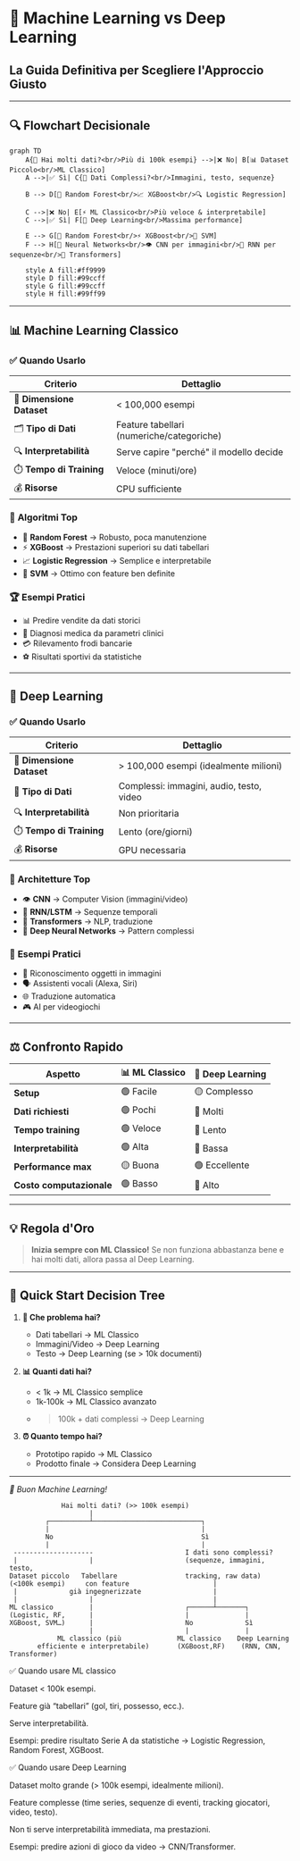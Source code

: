 # 🚀 Machine Learning vs Deep Learning  
## La Guida Definitiva per Scegliere l'Approccio Giusto

---

## 🔍 **Flowchart Decisionale**

```mermaid
graph TD
    A{🔢 Hai molti dati?<br/>Più di 100k esempi} -->|❌ No| B[📊 Dataset Piccolo<br/>ML Classico]
    A -->|✅ Sì| C{🧩 Dati Complessi?<br/>Immagini, testo, sequenze}
    
    B --> D[🎯 Random Forest<br/>📈 XGBoost<br/>🔍 Logistic Regression]
    
    C -->|❌ No| E[⚡ ML Classico<br/>Più veloce & interpretabile]
    C -->|✅ Sì| F[🧠 Deep Learning<br/>Massima performance]
    
    E --> G[🌲 Random Forest<br/>⚡ XGBoost<br/>🎪 SVM]
    F --> H[🔮 Neural Networks<br/>👁️ CNN per immagini<br/>📝 RNN per sequenze<br/>🤖 Transformers]
    
    style A fill:#ff9999
    style D fill:#99ccff
    style G fill:#99ccff
    style H fill:#99ff99
```

---

## 📊 **Machine Learning Classico**

### ✅ **Quando Usarlo**
| Criterio | Dettaglio |
|----------|-----------|
| 📏 **Dimensione Dataset** | < 100,000 esempi |
| 🗂️ **Tipo di Dati** | Feature tabellari (numeriche/categoriche) |
| 🔍 **Interpretabilità** | Serve capire "perché" il modello decide |
| ⏱️ **Tempo di Training** | Veloce (minuti/ore) |
| 💰 **Risorse** | CPU sufficiente |

### 🎯 **Algoritmi Top**
- 🌲 **Random Forest** → Robusto, poca manutenzione
- ⚡ **XGBoost** → Prestazioni superiori su dati tabellari
- 📈 **Logistic Regression** → Semplice e interpretabile
- 🎪 **SVM** → Ottimo con feature ben definite

### 🏆 **Esempi Pratici**
- 📊 Predire vendite da dati storici
- 🏥 Diagnosi medica da parametri clinici
- 💳 Rilevamento frodi bancarie
- ⚽ Risultati sportivi da statistiche

---

## 🧠 **Deep Learning**

### ✅ **Quando Usarlo**
| Criterio | Dettaglio |
|----------|-----------|
| 📏 **Dimensione Dataset** | > 100,000 esempi (idealmente milioni) |
| 🧩 **Tipo di Dati** | Complessi: immagini, audio, testo, video |
| 🔍 **Interpretabilità** | Non prioritaria |
| ⏱️ **Tempo di Training** | Lento (ore/giorni) |
| 💰 **Risorse** | GPU necessaria |

### 🚀 **Architetture Top**
- 👁️ **CNN** → Computer Vision (immagini/video)
- 📝 **RNN/LSTM** → Sequenze temporali
- 🤖 **Transformers** → NLP, traduzione
- 🔮 **Deep Neural Networks** → Pattern complessi

### 🌟 **Esempi Pratici**
- 📸 Riconoscimento oggetti in immagini
- 🗣️ Assistenti vocali (Alexa, Siri)
- 🌐 Traduzione automatica
- 🎮 AI per videogiochi

---

## ⚖️ **Confronto Rapido**

| Aspetto | 📊 ML Classico | 🧠 Deep Learning |
|---------|----------------|------------------|
| **Setup** | 🟢 Facile | 🟡 Complesso |
| **Dati richiesti** | 🟢 Pochi | 🔴 Molti |
| **Tempo training** | 🟢 Veloce | 🔴 Lento |
| **Interpretabilità** | 🟢 Alta | 🔴 Bassa |
| **Performance max** | 🟡 Buona | 🟢 Eccellente |
| **Costo computazionale** | 🟢 Basso | 🔴 Alto |

---

## 💡 **Regola d'Oro**

> **Inizia sempre con ML Classico!** Se non funziona abbastanza bene e hai molti dati, allora passa al Deep Learning.

---

## 🎯 **Quick Start Decision Tree**

1. **🤔 Che problema hai?**
   - Dati tabellari → ML Classico
   - Immagini/Video → Deep Learning
   - Testo → Deep Learning (se > 10k documenti)

2. **📊 Quanti dati hai?**
   - < 1k → ML Classico semplice
   - 1k-100k → ML Classico avanzato
   - > 100k + dati complessi → Deep Learning

3. **⏰ Quanto tempo hai?**
   - Prototipo rapido → ML Classico
   - Prodotto finale → Considera Deep Learning

---

*🚀 Buon Machine Learning!*

                 Hai molti dati? (>> 100k esempi)
                        |
             ┌──────────┴───────────────────────────┐
             |                                      |
             No                                     Sì
             |                                      |
     --------------------                       I dati sono complessi?
     |                  |                       (sequenze, immagini, testo,
    Dataset piccolo   Tabellare                 tracking, raw data)
    (<100k esempi)     con feature                     |
     |             già ingegnerizzate                  |
     |                  |                              |
    ML classico         |                       ┌──────┴───────┐
    (Logistic, RF,      |                       |              |
    XGBoost, SVM…)      |                       No             Sì
                        |                       |              |
                ML classico (più              ML classico    Deep Learning
           efficiente e interpretabile)       (XGBoost,RF)    (RNN, CNN, Transformer)
       
✅ Quando usare ML classico

Dataset < 100k esempi.

Feature già “tabellari” (gol, tiri, possesso, ecc.).

Serve interpretabilità.

Esempi: predire risultato Serie A da statistiche → Logistic Regression, Random Forest, XGBoost.

✅ Quando usare Deep Learning

Dataset molto grande (> 100k esempi, idealmente milioni).

Feature complesse (time series, sequenze di eventi, tracking giocatori, video, testo).

Non ti serve interpretabilità immediata, ma prestazioni.

Esempi: predire azioni di gioco da video → CNN/Transformer.